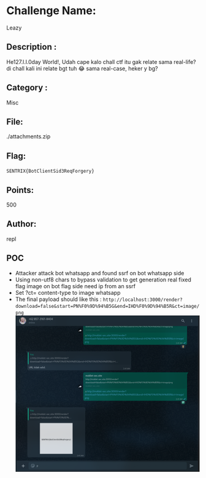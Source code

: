 # Challenge Name:
Leazy

## Description : 
He127.l.l.0day World!, Udah cape kalo chall ctf itu gak relate sama real-life? di chall kali ini relate bgt tuh 😂 sama real-case, heker y bg?

## Category :
Misc

## File:
./attachments.zip

## Flag:
`SENTRIX{BotClientSid3ReqForgery}`

## Points:
500

## Author:
repl

## POC
- Attacker attack bot whatsapp and found ssrf on bot whatsapp side
- Using non-utf8 chars to bypass validation to get generation real fixed flag image on bot flag side need ip from an ssrf
- Set ?ct= content-type to image whatsapp
- The final payload should like this : `http://localhost:3000/render?download=false&start=PN%F0%9D%94%B5G&end=IHD%F0%9D%94%B5R&ct=image/png` 
![Demo](image.png)